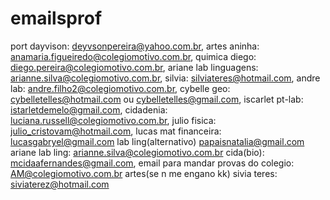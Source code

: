 # emailsprof
port dayvison: deyvsonpereira@yahoo.com.br,
artes aninha: anamaria.figueiredo@colegiomotivo.com.br,
quimica diego: diego.pereira@colegiomotivo.com.br,
ariane lab linguagens: arianne.silva@colegiomotivo.com.br,
silvia: silviateres@hotmail.com,
andre lab: andre.filho2@colegiomotivo.com.br,
cybelle geo: cybelletelles@hotmail.com ou cybelletelles@gmail.com,
iscarlet pt-lab: istarletdemelo@gmail.com,
cidadenia: luciana.russell@colegiomotivo.com.br,
julio fisica: julio_cristovam@hotmail.com,
lucas mat financeira: lucasgabryel@gmail.com
lab ling(alternativo) papaisnatalia@gmail.com
ariane lab ling: arianne.silva@colegiomotivo.com.br
cida(bio): mcidaafernandes@gmail.com,
email para mandar provas do colegio: AM@colegiomotivo.com.br
artes(se n me engano kk) sivia teres: siviaterez@hotmail.com
